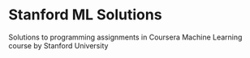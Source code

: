 # Stanford ML Solutions
Solutions to programming assignments in Coursera Machine Learning course by Stanford University
